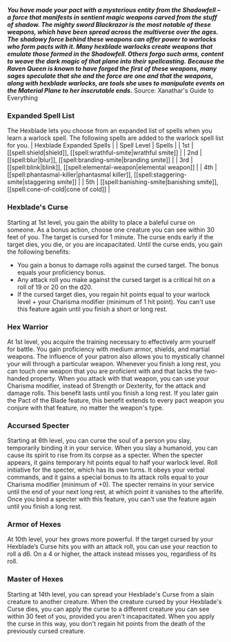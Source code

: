 ***You have made your pact with a mysterious entity from the Shadowfell – a force that manifests in sentient magic weapons carved from the stuff of shadow. The mighty sword Blackrazor is the most notable of these weapons, which have been spread across the multiverse over the ages. The shadowy force behind these weapons can offer power to warlocks who form pacts with it. Many hexblade warlocks create weapons that emulate those formed in the Shadowfell. Others forgo such arms, content to weave the dark magic of that plane into their spellcasting.***
***Because the Raven Queen is known to have forged the first of these weapons, many sages speculate that she and the force are one and that the weapons, along with hexblade warlocks, are tools she uses to manipulate events on the Material Plane to her inscrutable ends.***
Source: Xanathar's Guide to Everything
### Expanded Spell List
The Hexblade lets you choose from an expanded list of spells when you learn a warlock spell. The following spells are added to the warlock spell list for you.
| Hexblade Expanded Spells |
| Spell Level | Spells |
| 1st | [[spell:shield|shield]], [[spell:wrathful-smite|wrathful smite]] |
| 2nd | [[spell:blur|blur]], [[spell:branding-smite|branding smite]] |
| 3rd | [[spell:blink|blink]], [[spell:elemental-weapon|elemental weapon]] |
| 4th | [[spell:phantasmal-killer|phantasmal killer]], [[spell:staggering-smite|staggering smite]] |
| 5th | [[spell:banishing-smite|banishing smite]], [[spell:cone-of-cold|cone of cold]] |
### Hexblade's Curse
Starting at 1st level, you gain the ability to place a baleful curse on someone. As a bonus action, choose one creature you can see within 30 feet of you. The target is cursed for 1 minute. The curse ends early if the target dies, you die, or you are incapacitated. Until the curse ends, you gain the following benefits:
* You gain a bonus to damage rolls against the cursed target. The bonus equals your proficiency bonus.
* Any attack roll you make against the cursed target is a critical hit on a roll of 19 or 20 on the d20.
* If the cursed target dies, you regain hit points equal to your warlock level + your Charisma modifier (minimum of 1 hit point).
You can't use this feature again until you finish a short or long rest.
### Hex Warrior
At 1st level, you acquire the training necessary to effectively arm yourself for battle. You gain proficiency with medium armor, shields, and martial weapons.
The influence of your patron also allows you to mystically channel your will through a particular weapon. Whenever you finish a long rest, you can touch one weapon that you are proficient with and that lacks the two-handed property. When you attack with that weapon, you can use your Charisma modifier, instead of Strength or Dexterity, for the attack and damage rolls. This benefit lasts until you finish a long rest. If you later gain the Pact of the Blade feature, this benefit extends to every pact weapon you conjure with that feature, no matter the weapon's type.
### Accursed Specter
Starting at 6th level, you can curse the soul of a person you slay, temporarily binding it in your service. When you slay a humanoid, you can cause its spirit to rise from its corpse as a specter. When the specter appears, it gains temporary hit points equal to half your warlock level. Roll initiative for the specter, which has its own turns. It obeys your verbal commands, and it gains a special bonus to its attack rolls equal to your Charisma modifier (minimum of +0).
The specter remains in your service until the end of your next long rest, at which point it vanishes to the afterlife.
Once you bind a specter with this feature, you can't use the feature again until you finish a long rest.
### Armor of Hexes
At 10th level, your hex grows more powerful. If the target cursed by your Hexblade’s Curse hits you with an attack roll, you can use your reaction to roll a d6. On a 4 or higher, the attack instead misses you, regardless of its roll.
### Master of Hexes
Starting at 14th level, you can spread your Hexblade's Curse from a slain creature to another creature. When the creature cursed by your Hexblade's Curse dies, you can apply the curse to a different creature you can see within 30 feet of you, provided you aren't incapacitated. When you apply the curse in this way, you don't regain hit points from the death of the previously cursed creature.